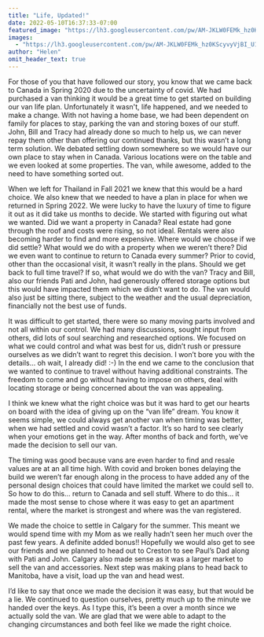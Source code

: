 ```yaml
---
title: "Life, Updated!"
date: 2022-05-10T16:37:33-07:00
featured_image: "https://lh3.googleusercontent.com/pw/AM-JKLW0FEMk_hz0KScyvyVjBI_U1mPeWj0EWbiy1ji8MhONDHvDZuaALH2VG88rDymUTHwWz69Sv-v_sONzxuJDvc3igzRDepZOw6Lxh4woqU6ONdk5tuS_Rut_d3_8GyYYJyZkdt5D3SS6XDEniU-2WUQmDA=w842-h631-no?authuser=0"
images:
  - "https://lh3.googleusercontent.com/pw/AM-JKLW0FEMk_hz0KScyvyVjBI_U1mPeWj0EWbiy1ji8MhONDHvDZuaALH2VG88rDymUTHwWz69Sv-v_sONzxuJDvc3igzRDepZOw6Lxh4woqU6ONdk5tuS_Rut_d3_8GyYYJyZkdt5D3SS6XDEniU-2WUQmDA=w842-h631-no?authuser=0"
author: "Helen"
omit_header_text: true
---
```


For those of you that have followed our story, you know that we came back to Canada in Spring 2020 due to the uncertainty of covid. We had purchased a van thinking it would be a great time to get started on building our van life plan. Unfortunately it wasn't, life happened, and we needed to make a change. With not having a home base, we had been dependent on family for places to stay, parking the van and storing boxes of our stuff. John, Bill and Tracy had already done so much to help us, we can never repay them other than offering our continued thanks, but this wasn’t a long term solution. We debated settling down somewhere so we would have our own place to stay when in Canada. Various locations were on the table and we even looked at some properties. The van, while awesome, added to the need to have something sorted out. 

When we left for Thailand in Fall 2021 we knew that this would be a hard choice. We also knew that we needed to have a plan in place for when we returned in Spring 2022. We were lucky to have the luxury of time to figure it out as it did take us months to decide. We started with figuring out what we wanted. Did we want a property in Canada? Real estate had gone through the roof and costs were rising, so not ideal. Rentals were also becoming harder to find and more expensive. Where would we choose if we did settle? What would we do with a property when we weren’t there? Did we even want to continue to return to Canada every summer? Prior to covid, other than the occasional visit, it wasn’t really in the plans. Should we get back to full time travel? If so, what would we do with the van? Tracy and Bill, also our friends Pati and John, had generously offered storage options but this would have impacted them which we didn’t want to do. The van would also just be sitting there, subject to the weather and the usual depreciation, financially not the best use of funds.

It was difficult to get started, there were so many moving parts involved and not all within our control. We had many discussions, sought input from others, did lots of soul searching and researched options. We focused on what we could control and what was best for us, didn’t rush or pressure ourselves as we didn’t want to regret this decision. I won’t bore you with the details… oh wait, I already did! :-)  In the end we came to the conclusion that we wanted to continue to travel without having additional constraints. The freedom to come and go without having to impose on others, deal with locating storage or being concerned about the van was appealing. 

I think we knew what the right choice was but it was hard to get our hearts on board with the idea of giving up on the “van life” dream. You know it seems simple, we could always get another van when timing was better, when we had settled and covid wasn’t a factor. It’s so hard to see clearly when your emotions get in the way. After months of back and forth, we’ve made the decision to sell our van.

The timing was good because vans are even harder to find and resale values are at an all time high. With covid and broken bones delaying the build we weren’t far enough along in the process to have added any of the personal design choices that could have limited the market we could sell to. So how to do this… return to Canada and sell stuff. Where to do this… it made the most sense to chose where it was easy to get an apartment rental, where the market is strongest and where was the van registered. 

We made the choice to settle in Calgary for the summer. This meant we would spend time with my Mom as we really hadn’t seen her much over the past few years. A definite added bonus!! Hopefully we would also get to see our friends and we planned to head out to Creston to see Paul’s Dad along with Pati and John. Calgary also made sense as it was a larger market to sell the van and accessories. Next step was making plans to head back to Manitoba, have a visit, load up the van and head west. 

I’d like to say that once we made the decision it was easy, but that would be a lie. We continued to question ourselves, pretty much up to the minute we handed over the keys. As I type this, it’s been a over a month since we actually sold the van. We are glad that we were able to adapt to the changing circumstances and both feel like we made the right choice. 



